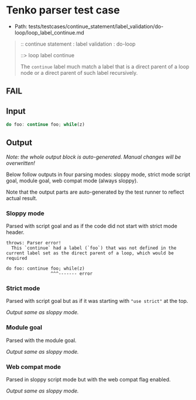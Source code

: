 # Tenko parser test case

- Path: tests/testcases/continue_statement/label_validation/do-loop/loop_label_continue.md

> :: continue statement : label validation : do-loop
>
> ::> loop label continue
>
> The `continue` label much match a label that is a direct parent of a loop node or a direct parent of such label recursively.

## FAIL

## Input

`````js
do foo: continue foo; while(z)
`````

## Output

_Note: the whole output block is auto-generated. Manual changes will be overwritten!_

Below follow outputs in four parsing modes: sloppy mode, strict mode script goal, module goal, web compat mode (always sloppy).

Note that the output parts are auto-generated by the test runner to reflect actual result.

### Sloppy mode

Parsed with script goal and as if the code did not start with strict mode header.

`````
throws: Parser error!
  This `continue` had a label (`foo`) that was not defined in the current label set as the direct parent of a loop, which would be required

do foo: continue foo; while(z)
                 ^^^------- error
`````

### Strict mode

Parsed with script goal but as if it was starting with `"use strict"` at the top.

_Output same as sloppy mode._

### Module goal

Parsed with the module goal.

_Output same as sloppy mode._

### Web compat mode

Parsed in sloppy script mode but with the web compat flag enabled.

_Output same as sloppy mode._
